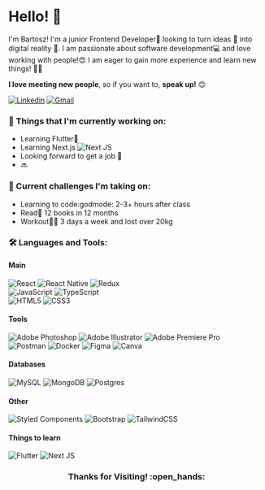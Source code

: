 # Hello! :wave:

I'm Bartosz! I'm a junior Frontend Developer🔰 looking to turn ideas 🧠 into digital reality 🤖. I am passionate about software development💻 and love working with people!:heart_eyes: I am eager to gain more experience and learn new things! 👨‍🎓
<br>

**I love meeting new people**, so if you want to, **speak up!** :blush:

[![Linkedin](https://img.shields.io/badge/-Bartosz_Dombrow-blue?style=flat&logo=Linkedin&logoColor=white)](https://www.linkedin.com/in/bartosz-dombrow-b2913523a/)
[![Gmail](https://img.shields.io/badge/-bartosz.dombrow1911@gmail.com-c14438?style=flat&logo=Gmail&logoColor=white)](mailto:bartosz.dombrow1911@gmail.com)

### 💼 Things that I'm currently working on:

- Learning Flutter📱
- Learning Next.js ![Next JS](https://img.shields.io/badge/Next-black?style=for-the-badge&logo=next.js&logoColor=white)
- Looking forward to get a job :crossed_fingers:
- 🔜

### :dart: Current challenges I'm taking on:

- Learning to code:godmode: 2-3+ hours after class
- Read📖 12 books in 12 months
- Workout:weight_lifting_man: 3 days a week and lost over 20kg

### :hammer_and_wrench: Languages and Tools:

<p>


#### Main
![React](https://img.shields.io/badge/react-%2320232a.svg?style=for-the-badge&logo=react&logoColor=%2361DAFB) ![React Native](https://img.shields.io/badge/react_native-%2320232a.svg?style=for-the-badge&logo=react&logoColor=%2361DAFB)
![Redux](https://img.shields.io/badge/redux-%23593d88.svg?style=for-the-badge&logo=redux&logoColor=white)
<br>
![JavaScript](https://img.shields.io/badge/javascript-%23323330.svg?style=for-the-badge&logo=javascript&logoColor=%23F7DF1E)
![TypeScript](https://img.shields.io/badge/typescript-%23007ACC.svg?style=for-the-badge&logo=typescript&logoColor=white)
<br>
![HTML5](https://img.shields.io/badge/html5-%23E34F26.svg?style=for-the-badge&logo=html5&logoColor=white) ![CSS3](https://img.shields.io/badge/css3-%231572B6.svg?style=for-the-badge&logo=css3&logoColor=white)
<br>

#### Tools
![Adobe Photoshop](https://img.shields.io/badge/adobe%20photoshop-%2331A8FF.svg?style=for-the-badge&logo=adobe%20photoshop&logoColor=white)
![Adobe Illustrator](https://img.shields.io/badge/adobe%20illustrator-%23FF9A00.svg?style=for-the-badge&logo=adobe%20illustrator&logoColor=white)
![Adobe Premiere Pro](https://img.shields.io/badge/Adobe%20Premiere%20Pro-9999FF.svg?style=for-the-badge&logo=Adobe%20Premiere%20Pro&logoColor=white)
<br>
![Postman](https://img.shields.io/badge/Postman-FF6C37?style=for-the-badge&logo=postman&logoColor=white)
![Docker](https://img.shields.io/badge/docker-%230db7ed.svg?style=for-the-badge&logo=docker&logoColor=white)
![Figma](https://img.shields.io/badge/figma-%23F24E1E.svg?style=for-the-badge&logo=figma&logoColor=white)
![Canva](https://img.shields.io/badge/Canva-%2300C4CC.svg?style=for-the-badge&logo=Canva&logoColor=white)


#### Databases
![MySQL](https://img.shields.io/badge/mysql-%2300f.svg?style=for-the-badge&logo=mysql&logoColor=white)
![MongoDB](https://img.shields.io/badge/MongoDB-%234ea94b.svg?style=for-the-badge&logo=mongodb&logoColor=white)
![Postgres](https://img.shields.io/badge/postgres-%23316192.svg?style=for-the-badge&logo=postgresql&logoColor=white)

#### Other
![Styled Components](https://img.shields.io/badge/styled--components-DB7093?style=for-the-badge&logo=styled-components&logoColor=white)
![Bootstrap](https://img.shields.io/badge/bootstrap-%238511FA.svg?style=for-the-badge&logo=bootstrap&logoColor=white)
![TailwindCSS](https://img.shields.io/badge/tailwindcss-%2338B2AC.svg?style=for-the-badge&logo=tailwind-css&logoColor=white)

#### Things to learn
![Flutter](https://img.shields.io/badge/Flutter-%2302569B.svg?style=for-the-badge&logo=Flutter&logoColor=white)
![Next JS](https://img.shields.io/badge/Next-black?style=for-the-badge&logo=next.js&logoColor=white)

</p>





<h3 align="center"> Thanks for Visiting! :open_hands:</h3>



